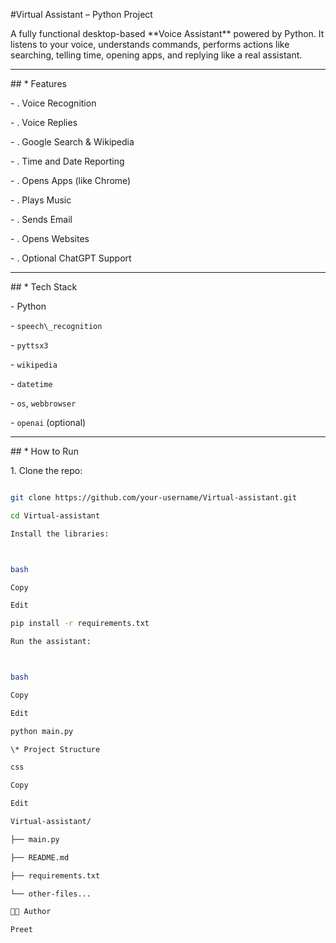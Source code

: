 \#Virtual Assistant – Python Project



A fully functional desktop-based \*\*Voice Assistant\*\* powered by Python. It listens to your voice, understands commands, performs actions like searching, telling time, opening apps, and replying like a real assistant.



---



\## \* Features



\- . Voice Recognition

\- . Voice Replies

\- . Google Search \& Wikipedia

\- . Time and Date Reporting

\- . Opens Apps (like Chrome)

\- . Plays Music

\- . Sends Email

\- . Opens Websites

\- . Optional ChatGPT Support



---



\## \* Tech Stack



\- Python

\- `speech\_recognition`

\- `pyttsx3`

\- `wikipedia`

\- `datetime`

\- `os`, `webbrowser`

\- `openai` (optional)



---



\## \* How to Run



1\. Clone the repo:



```bash

git clone https://github.com/your-username/Virtual-assistant.git

cd Virtual-assistant

Install the libraries:



bash

Copy

Edit

pip install -r requirements.txt

Run the assistant:



bash

Copy

Edit

python main.py

\* Project Structure

css

Copy

Edit

Virtual-assistant/

├── main.py

├── README.md

├── requirements.txt

└── other-files...

👨‍💻 Author

Preet

